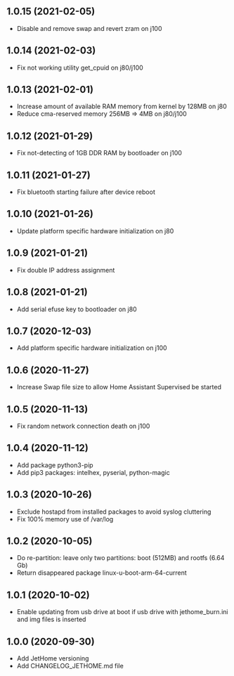 ## 1.0.15 (2021-02-05)
* Disable and remove swap and revert zram on j100

## 1.0.14 (2021-02-03)
* Fix not working utility get_cpuid on j80/j100

## 1.0.13 (2021-02-01)
* Increase amount of available RAM memory from kernel by 128MB on j80
* Reduce cma-reserved memory 256MB => 4MB on j80/j100

## 1.0.12 (2021-01-29)
* Fix not-detecting of 1GB DDR RAM by bootloader on j100

## 1.0.11 (2021-01-27)
* Fix bluetooth starting failure after device reboot

## 1.0.10 (2021-01-26)
* Update platform specific hardware initialization on j80

## 1.0.9 (2021-01-21)
* Fix double IP address assignment

## 1.0.8 (2021-01-21)
* Add serial efuse key to bootloader on j80

## 1.0.7 (2020-12-03)
* Add platform specific hardware initialization on j100

## 1.0.6 (2020-11-27)
* Increase Swap file size to allow Home Assistant Supervised be started

## 1.0.5 (2020-11-13)
* Fix random network connection death on j100

## 1.0.4 (2020-11-12)
* Add package python3-pip
* Add pip3 packages: intelhex, pyserial, python-magic

## 1.0.3 (2020-10-26)
* Exclude hostapd from installed packages to avoid syslog cluttering
* Fix 100% memory use of /var/log

## 1.0.2 (2020-10-05)
* Do re-partition: leave only two partitions: boot (512MB) and rootfs (6.64 Gb)
* Return disappeared package linux-u-boot-arm-64-current

## 1.0.1 (2020-10-02)
* Enable updating from usb drive at boot if usb drive with jethome_burn.ini and img files is inserted

## 1.0.0 (2020-09-30)
* Add JetHome versioning
* Add CHANGELOG_JETHOME.md file
